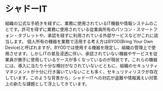 # シャドーIT

組織の公式な手続きを経ずに、業務に使用されているIT機器や情報システムのことです。許可を得ずに業務に使用されている従業員所有のパソコン・スマートフォン・タブレットや、承認を経ずに利用されている外部サービスなどがこれに該当します。
個人所有の機器を業務で活用する考え方はBYOD(Bring Your Own Device)と呼ばれますが、BYODでは使用する機器を限定し、組織の管理上で使用させます。しかしITの普及浸透に伴い、承認されていない機器やサービスを従業員が勝手に使用しているケースが多くなっているのが現状です。これらの機器には、導入に当たり十分な検討がなされていないとともに、組織のセキュリティマネジメントが十分に行き届いていないことも多く、セキュリティリスクが存在しています。このような背景から、シャドーITへの対応が盗難や情報漏えい対策上の新たな課題として浮上してきています。
